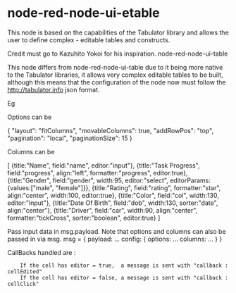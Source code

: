 # node-red-node-ui-etable
This node is based on the capabilities of the Tabulator library and allows 
the user to define complex - editable tables and constructs.

Credit must go to Kazuhito Yokoi for his inspiration. node-red-node-ui-table

This node differs from node-red-node-ui-table due to it being more native to
the Tabulator libraries, it allows very complex editable tables to be built, although this means that the configuration of the node now must follow the http://tabulator.info json format.

Eg

Options can be

{
    "layout": "fitColumns",
    "movableColumns": true,
    "addRowPos": "top",
    "pagination": "local",
    "paginationSize": 15
}

Columns can be

[		{title:"Name", field:"name", editor:"input"},
		{title:"Task Progress", field:"progress", align:"left", formatter:"progress", editor:true},
		{title:"Gender", field:"gender", width:95, editor:"select", editorParams:{values:["male", "female"]}},
		{title:"Rating", field:"rating", formatter:"star", align:"center", width:100, editor:true},
		{title:"Color", field:"col", width:130, editor:"input"},
		{title:"Date Of Birth", field:"dob", width:130, sorter:"date", align:"center"},
		{title:"Driver", field:"car", width:90,  align:"center", formatter:"tickCross", sorter:"boolean", editor:true}
]

Pass input data in msg.payload. Note that options and columns can also be passed in via msg. 
msg = {
    payload: ...
    config: {
        options: ...
        columns: ...
    }
}

CallBacks handled are :

        If the cell has editor = true,  a message is sent with "callback : cellEdited" 
        If the cell has editor = false, a message is sent with "callback : cellClick"


